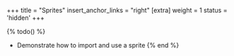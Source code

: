 +++
title = "Sprites"
insert_anchor_links = "right"
[extra]
weight = 1
status = 'hidden'
+++

{% todo() %}

* Demonstrate how to import and use a sprite
{% end %}
